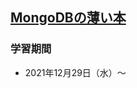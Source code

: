 ## [MongoDBの薄い本](https://www.cuspy.org/diary/2012-04-17/the-little-mongodb-book-ja.pdf)

### 学習期間

- 2021年12月29日（水）〜
